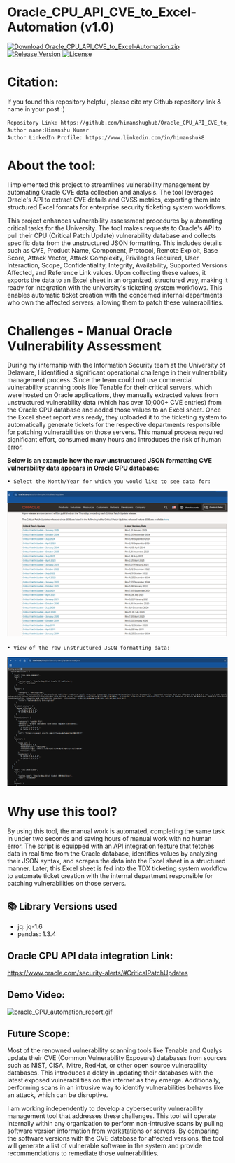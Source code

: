 # Oracle_CPU_API_CVE_to_Excel-Automation (v1.0)
[![Download Oracle_CPU_API_CVE_to_Excel-Automation.zip](https://img.shields.io/badge/download-Oracle_CPU_API_CVE_to_Excel_Automation.zip-blue?style=flat-square&color=yellow)](https://github.com/himanshughub/Oracle_CPU_API_CVE_to_Excel-Automation/releases/download/Oracle_CPU_API_CVE_to_Excel-Automation_v1.0/Oracle_CPU_API_CVE_to_Excel-Automation_v1.0.zip)
[![Release Version](https://img.shields.io/github/v/release/himanshughub/Oracle_CPU_API_CVE_to_Excel-Automation.svg)](https://github.com/himanshughub/Oracle_CPU_API_CVE_to_Excel-Automation/releases/tag/Oracle_CPU_API_CVE_to_Excel-Automation_v1.0)
[![License](https://img.shields.io/badge/License-GPL--3.0-blue)](https://github.com/himanshughub/Oracle_CPU_API_CVE_to_Excel-Automation/blob/main/LICENSE)

# Citation:
If you found this repository helpful, please cite my Github repository link & name in your post :)
```bash
Repository Link: https://github.com/himanshughub/Oracle_CPU_API_CVE_to_Excel-Automation/
Author name:Himanshu Kumar
Author LinkedIn Profile: https://www.linkedin.com/in/himanshuk8
```

# About the tool:
I implemented this project to streamlines vulnerability management by automating Oracle CVE data collection and analysis. The tool leverages Oracle's API to extract CVE details and CVSS metrics, exporting them into structured Excel formats for enterprise security ticketing system workflows.

This project enhances vulnerability assessment procedures by automating critical tasks for the University. The tool makes requests to Oracle's API to pull their CPU (Critical Patch Update) vulnerability database and collects specific data from the unstructured JSON formatting. This includes details such as CVE, Product Name, Component, Protocol, Remote Exploit, Base Score, Attack Vector, Attack Complexity, Privileges Required, User Interaction, Scope, Confidentiality, Integrity, Availability, Supported Versions Affected, and Reference Link values. Upon collecting these values, it exports the data to an Excel sheet in an organized, structured way, making it ready for integration with the university's ticketing system workflows. This enables automatic ticket creation with the concerned internal departments who own the affected servers, allowing them to patch these vulnerabilities.

# Challenges - Manual Oracle Vulnerability Assessment
During my internship with the Information Security team at the University of Delaware, I identified a significant operational challenge in their vulnerability management process. Since the team could not use commercial vulnerability scanning tools like Tenable for their critical servers, which were hosted on Oracle applications, they manually extracted values from unstructured vulnerability data (which has over 10,000+ CVE entries) from the Oracle CPU database and added those values to an Excel sheet. Once the Excel sheet report was ready, they uploaded it to the ticketing system to automatically generate tickets for the respective departments responsible for patching vulnerabilities on those servers. This manual process required significant effort, consumed many hours and introduces the risk of human error.

 **Below is an example how the raw unstructured JSON formatting CVE vulnerability data appears in Oracle CPU database:**

    • Select the Month/Year for which you would like to see data for:
 ![Oracle_CPU_vulnerability_database_snapshot](https://github.com/himanshughub/Oracle_CPU_API_CVE_to_Excel-Automation/blob/main/images/Oracle_CPU_database_Release.png)

    • View of the raw unstructured JSON formatting data:
![Oracle_CPU_raw_database_snapshot](https://github.com/himanshughub/Oracle_CPU_API_CVE_to_Excel-Automation/blob/main/images/oracle_raw_json_data.png)


# Why use this tool?
By using this tool, the manual work is automated, completing the same task in under two seconds and saving hours of manual work with no human error. The script is equipped with an API integration feature that fetches data in real time from the Oracle database, identifies values by analyzing their JSON syntax, and scrapes the data into the Excel sheet in a structured manner. Later, this Excel sheet is fed into the TDX ticketing system workflow to automate ticket creation with the internal department responsible for patching vulnerabilities on those servers.

## 📚 Library Versions used
- jq: jq-1.6
- pandas: 1.3.4

## Oracle CPU API data integration Link:
https://www.oracle.com/security-alerts/#CriticalPatchUpdates

## Demo Video:
![oracle_CPU_automation_report.gif](https://github.com/himanshughub/Oracle_CPU_API_CVE_to_Excel-Automation/blob/main/video/oracle_CPU_automation_report.gif)

## Future Scope:
Most of the renowned vulnerability scanning tools like Tenable and Qualys update their CVE (Common Vulnerability Exposure) databases from sources such as NIST, CISA, Mitre, RedHat, or other open source vulnerability databases. This introduces a delay in updating their databases with the latest exposed vulnerabilities on the internet as they emerge. Additionally, performing scans in an intrusive way to identify vulnerabilities behaves like an attack, which can be disruptive.

I am working independently to develop a cybersecurity vulnerability management tool that addresses these challenges. This tool will operate internally within any organization to perform non-intrusive scans by pulling software version information from workstations or servers. By comparing the software versions with the CVE database for affected versions, the tool will generate a list of vulnerable software in the system and provide recommendations to remediate those vulnerabilities.
